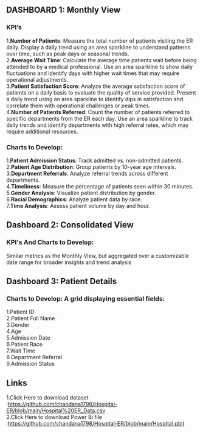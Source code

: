 ## DASHBOARD 1: Monthly View 
### KPI’s
1.**Number of Patients**:
Measure the total number of patients visiting the ER daily.
Display a daily trend using an area sparkline to understand patterns over time, such as peak days or seasonal trends.  
2.**Average Wait Time**:
Calculate the average time patients wait before being attended to by a medical professional.
Use an area sparkline to show daily fluctuations and identify days with higher wait times that may require operational adjustments.  
3.**Patient Satisfaction Score**:
Analyze the average satisfaction score of patients on a daily basis to evaluate the quality of service provided.
Present a daily trend using an area sparkline to identify dips in satisfaction and correlate them with operational challenges or peak times.  
4.**Number of Patients Referred**:
Count the number of patients referred to specific departments from the ER each day.
Use an area sparkline to track daily trends and identify departments with high referral rates, which may require additional resources.
### Charts to Develop:
1.**Patient Admission Status**: Track admitted vs. non-admitted patients.  
2.**Patient Age Distribution**: Group patients by 10-year age intervals.  
3.**Department Referrals**: Analyze referral trends across different departments.  
4.**Timeliness**: Measure the percentage of patients seen within 30 minutes.  
5.**Gender Analysis**: Visualize patient distribution by gender.  
6.**Racial Demographics**: Analyze patient data by race.  
7.**Time Analysis**: Assess patient volume by day and hour.  
## Dashboard 2: Consolidated View 
### KPI's And Charts to Develop:
Similar metrics as the Monthly View, but aggregated over a customizable date range for broader insights and trend analysis
## Dashboard 3: Patient Details
### Charts to Develop: A grid displaying essential fields:
1.Patient ID  
2.Patient Full Name  
3.Gender  
4.Age  
5.Admission Date  
6.Patient Race  
7.Wait Time  
8.Department Referral  
9.Admission Status  
## Links
1.Click Here to download dataset :https://github.com/chandana1798/Hospital-ER/blob/main/Hospital%20ER_Data.csv  
2.Click Here to download Power Bi file :https://github.com/chandana1798/Hospital-ER/blob/main/Hospital.pbit
